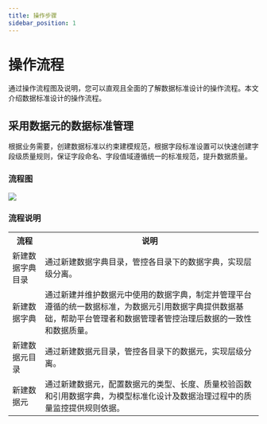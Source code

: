 ```yaml
---
title: 操作步骤
sidebar_position: 1
---
```

# 操作流程
通过操作流程图及说明，您可以直观且全面的了解数据标准设计的操作流程。本文介绍数据标准设计的操作流程。

## 采用数据元的数据标准管理
根据业务需要，创建数据标准以约束建模规范，根据字段标准设置可以快速创建字段级质量规则，保证字段命名、字段值域遵循统一的标准规范，提升数据质量。

### 流程图
[![](https://uniplore-docs.oss-cn-chengdu.aliyuncs.com/datastudio/data-standard/flow.jpg)](https://uniplore-docs.oss-cn-chengdu.aliyuncs.com/datastudio/data-standard/flow.jpg)

### 流程说明
<table>
    <tr>
        <th>流程</th>
        <th>说明</th>
    </tr>
    <tr>
        <td>新建数据字典目录</td>
        <td>通过新建数据字典目录，管控各目录下的数据字典，实现层级分离。</td>
    </tr>
    <tr>
        <td>新建数据字典</td>
        <td>通过新建并维护数据元中使用的数据字典，制定并管理平台遵循的统一数据标准，为数据元引用数据字典提供数据基础，帮助平台管理者和数据管理者管控治理后数据的一致性和数据质量。</td>
    </tr>
     <tr>
        <td>新建数据元目录</td>
        <td>通过新建数据元目录，管控各目录下的数据元，实现层级分离。</td>
    </tr>
     <tr>
        <td>新建数据元</td>
        <td>通过新建数据元，配置数据元的类型、长度、质量校验函数和引用数据字典，为模型标准化设计及数据治理过程中的质量监控提供规则依据。</td>
    </tr>
</table>
